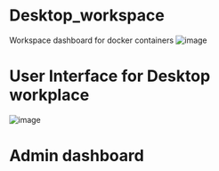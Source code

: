 # Desktop_workspace
Workspace dashboard for docker containers 
![image](https://user-images.githubusercontent.com/81638871/235284621-60491911-3ae1-4ced-8a9d-909f53c84a03.png)
# User Interface for Desktop workplace 
![image](https://user-images.githubusercontent.com/81638871/235284638-e03f6f96-e258-4cf0-90e9-20e2fc8edce0.png)
# Admin dashboard
